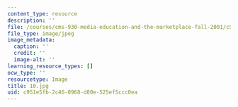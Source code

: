 ```yaml
---
content_type: resource
description: ''
file: /courses/cms-930-media-education-and-the-marketplace-fall-2001/c951e5fb2c460968d80e525ef5ccc0ea_10.jpg
file_type: image/jpeg
image_metadata:
  caption: ''
  credit: ''
  image-alt: ''
learning_resource_types: []
ocw_type: ''
resourcetype: Image
title: 10.jpg
uid: c951e5fb-2c46-0968-d80e-525ef5ccc0ea
---
```

